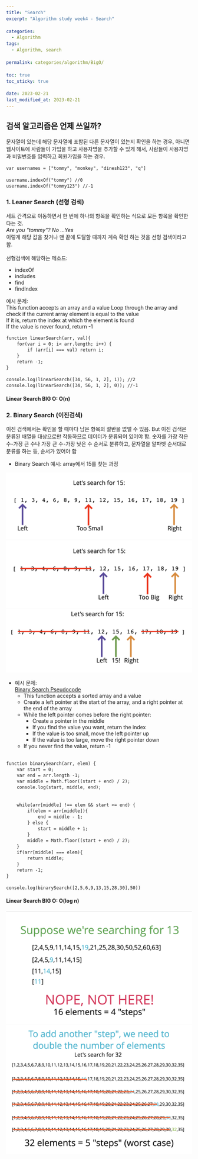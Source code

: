 ```yaml
---
title: "Search"
excerpt: "Algorithm study week4 - Search"

categories:
  - Algorithm
tags:
  - Algorithm, search

permalink: categories/algorithm/BigO/

toc: true
toc_sticky: true

date: 2023-02-21
last_modified_at: 2023-02-21
---
```


## 검색 알고리즘은 언제 쓰일까? 
문자열이 있는데 해당 문자열에 포함된 다른 문자열이 있는지 확인을 하는 경우, 아니면 웹사이트에 사람들이 가입을 하고 사용자명을 추가할 수 있게 해서, 사람들이 사용자명과 비밀번호를 입력하고 회원가입을 하는 경우.
~~~
var usernames = ["tommy", "monkey", "dinesh123", "q"]

username.indexOf("tommy") //0
username.indexOf("tommy123") //-1 
~~~

### 1. Leaner Search (선형 검색)
세트 간격으로 이동하면서 한 번에 하나의 항목을 확인하는 식으로 모든 항목을 확인한다는 것.
    <br><i>Are you "tommy"? No ...Yes</i> <br>
이렇게 해당 값을 찾거나 맨 끝에 도달할 때까지 계속 확인 하는 것을 선형 검색이라고 함. <br><br> 선형검색에 해당하는 메소드:
   - indexOf
   - includes
   - find
   - findIndex
   
예시 문제:<br>
This function accepts an array and a value
Loop through the array and check if the current array element is equal to the value <br>
If it is, return the index at which the element is found<br>
If the value is never found, return -1

~~~
function linearSearch(arr, val){
    for(var i = 0; i< arr.length; i++) {
        if (arr[i] === val) return i;
    }
    return -1;
}

console.log(linearSearch([34, 56, 1, 2], 1)); //2
console.log(linearSearch([34, 56, 1, 2], 0)); //-1

~~~

#### Linear Search BIG O: O(n)

### 2. Binary Search (이진검색)
이진 검색에서는 확인을 할 때마다 남은 항목의 절반을 없앨 수 있음. But 이진 검색은 분류된 배열을 대상으로만 작동하므로 데이터가 분류되어 있어야 함. 숫자를 가장 작은 수-가장 큰 수나  가장 큰 수-가장 낮은 수 순서로 분류하고, 문자열을 알파벳 순서대로 분류를 하는 등, 순서가 있어야 함 

- Binary Search 예시: array에서 15를 찾는 과정
<img src="binary search1.png">
<img src="binary search2.png">
<img src="binary search3.png">

- 예시 문제:<br>
  <u>Binary Search Pseudocode</u><br>
  - This function accepts a sorted array and a value
  - Create a left pointer at the start of the array, and a right pointer at the end of the array
  - While the left pointer comes before the right pointer:
    - Create a pointer in the middle 
    - If you find the value you want, return the index
    - If the value is too small, move the left pointer up
    - If the value is too large, move the right pointer down
  - If you never find the value, return -1

~~~

function binarySearch(arr, elem) {
    var start = 0;
    var end = arr.length -1;
    var middle = Math.floor((start + end) / 2);
    console.log(start, middle, end);


    while(arr[middle] !== elem && start <= end) {
        if(elem < arr[middle]){
            end = middle - 1;
        } else {
            start = middle + 1;
        }
        middle = Math.floor((start + end) / 2);
    }
    if(arr[middle] === elem){
        return middle;
    }
    return -1;
}

console.log(binarySearch([2,5,6,9,13,15,28,30],50))
~~~

#### Linear Search BIG O: O(log n)
<img src="BinaryBigO1.png">
<img src="BinaryBigO2.png">